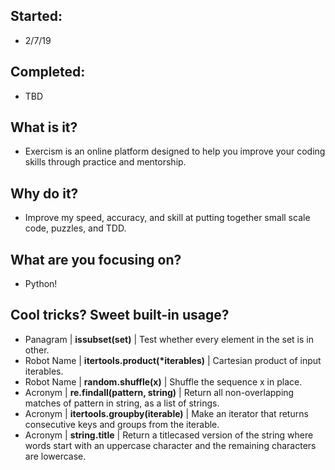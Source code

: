 ## Started: 
- 2/7/19 

## Completed:
- TBD

## What is it?
- Exercism is an online platform designed to help you improve your coding skills through practice and mentorship.

## Why do it?
- Improve my speed, accuracy, and skill at putting together small scale code, puzzles, and TDD.

## What are you focusing on?
- Python!

## Cool tricks? Sweet built-in usage?
- Panagram | **issubset(set)** | Test whether every element in the set is in other.
- Robot Name | **itertools.product(\*iterables)** | Cartesian product of input iterables.
- Robot Name | **random.shuffle(x)** | Shuffle the sequence x in place.
- Acronym | **re.findall(pattern, string)** | Return all non-overlapping matches of pattern in string, as a list of strings.
- Acronym | **itertools.groupby(iterable)** | Make an iterator that returns consecutive keys and groups from the iterable.
- Acronym | **string.title** | Return a titlecased version of the string where words start with an uppercase character and the remaining characters are lowercase.
